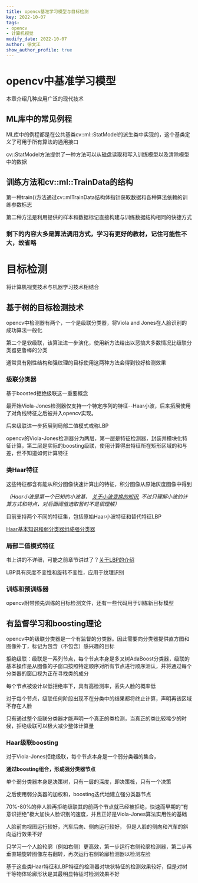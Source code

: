 ```yaml
---
title: opencv基准学习模型与目标检测      
key: 2022-10-07
tags: 
- opencv
- 计算机视觉
modify_date: 2022-10-07
author: 徐文江
show_author_profile: true
---
```










# opencv中基准学习模型           

本章介绍几种应用广泛的现代技术       
<!--more-->     


## ML库中的常见例程        

ML库中的例程都是在公共基类cv::ml::StatModel的派生类中实现的，这个基类定义了可用于所有算法的通用接口         

cv::StatModel方法提供了一种方法可以从磁盘读取和写入训练模型以及清除模型中的数据       



## 训练方法和cv::ml::TrainData的结构             

第一种train()方法通过cv::mlTrainData结构体指针获取数据和各种算法依赖的训练参数标志    

第二种方法是利用提供的样本和数据标记直接构建与训练数据结构相同的快捷方式     





### 剩下的内容大多是算法调用方式，学习有更好的教材，记住可能性不大，故省略     







# 目标检测           

将计算机视觉技术与机器学习技术相结合           

## 基于树的目标检测技术         

opencv中检测器有两个，一个是级联分类器，将Viola and Jones在人脸识别的成功算法一般化          

第二个是软级联，该算法进一步演化，使用新方法给出以恶搞大多数情况比级联分类器更鲁棒的分类      

通常具有刚性结构和强纹理的目标使用这两种方法会得到较好检测效果       

### 级联分类器          

基于boosted拒绝级联这一重要概念

最开始Viola-Jones检测器仅支持一个特定序列的特征--Haar小波，后来拓展使用了对角线特征之后被并入opencv实现。         

后来级联进一步拓展到局部二值模式或称LBP         

opencv的Viola-Jones检测器分为两层，第一层是特征检测器，封装并模块化特征计算，第二层是实际的boosting级联，使用计算得出特征所在矩形区域的和与差，但不知道如何计算特征    



### 类Haar特征     

这些特征都含有能从积分图像快速计算出的特征，积分图像从原始灰度图像中得到      

*（Haar小波是第一个已知的小波基， [关于小波变换的知识](https://blog.csdn.net/zhang0558/article/details/76019832/), 不过只理解小波的计算方式和特点，对后面阈值选取暂时不是很理解）*           

目前支持两个不同的特征集，包括原始Haar小波特征和替代特征LBP        

[Haar基本知识和弱分类器组成强分类器](https://blog.csdn.net/qq_35641067/article/details/107087260?utm_medium=distribute.pc_relevant.none-task-blog-2~default~baidujs_baidulandingword~default-0-107087260-blog-116138898.t0_edu_mix&spm=1001.2101.3001.4242.1&utm_relevant_index=3)              



### 局部二值模式特征        

书上讲的不详细，可能之前章节讲过了？[关于LBP的介绍](https://blog.csdn.net/u014203453/article/details/76147150)    

LBP具有灰度不变性和旋转不变性，应用于纹理识别         



### 训练和预训练器        

opencv附带预先训练的目标检测文件，还有一些代码用于训练新目标模型           



## 有监督学习和boosting理论          

opencv中的级联分类器是一个有监督的分类器。因此需要向分类器提供直方图和图像补丁，标记为包含（不包含）感兴趣的目标          

拒绝级联：级联是一系列节点，每个节点本身是多叉树AdaBoost分类器，级联的基本操作是从图像的子窗口按照特定顺序对所有节点进行顺序测认，并将通过每个分类器的窗口视为正在寻找类的成分     

每个节点被设计以低拒绝率下，具有高检测率，丢失人脸的概率低         

对于每个节点，级联任何阶段出现不在分类中的结果都将终止计算，声明再该区域不存在人脸     

只有通过整个级联分类器才能声明一个真正的类检测，当真正的类比较稀少的时候，拒绝级联可以极大减少整体计算量          





### Haar级联boosting           

对于Viola-Jones拒绝级联，每个节点本身是一个弱分类器的集合，

**通过boosting组合，形成强分类器节点**       

单个弱分类器本身是决策树，只有一层的深度，即决策桩，只有一个决策        

之后使用弱分类器的加权和，boosting迭代地建立强分类器节点                



70%-80%的非人脸再拒绝级联其的前两个节点就已经被拒绝，快速而早期的“有意识拒绝”极大加快人脸识别的速度，并且正好是Viola-Jones算法实用性的基础          



人脸前向视图运行较好，汽车后向、侧向运行较好，  但是人脸的侧向和汽车的斜向运行效果不好          

只学习一个人脸轮廓（例如右侧）更高效，第一步运行右侧轮廓检测器，第二步再垂直轴旋转图像左右翻转，再次运行右侧轮廓检测器以检测左脸     





基于这些类Haar特征和LBP特征的检测器对块状特征的检测效果较好，但是对树干等物体轮廓形状是其最明显特征时检测效果不好          





























